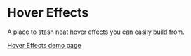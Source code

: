 # Hover Effects

A place to stash neat hover effects you can easily build from.

[Hover Effects demo page](https://bournecreative.github.io/hover-effects/)
